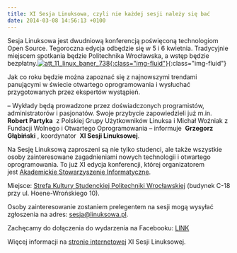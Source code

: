 ```yaml
---
title: XI Sesja Linuksowa, czyli nie każdej sesji należy się bać
date: 2014-03-08 14:56:13 +0100
---
```

Sesja Linuksowa jest dwudniową konferencją poświęconą technologiom Open Source. Tegoroczna edycja odbędzie się w 5 i 6 kwietnia. Tradycyjnie miejscem spotkania będzie Politechnika Wrocławska, a wstęp będzie bezpłatny.[![att_11_linux_baner_738](http://www.asi.pwr.wroc.pl/wp-content/uploads/2014/03/att_11_linux_baner_738-300x64.png){:class="img-fluid"}](http://www.asi.pwr.wroc.pl/wp-content/uploads/2014/03/att_11_linux_baner_738.png){:class="img-fluid"}

Jak co roku będzie można zapoznać się z najnowszymi trendami panującymi w świecie otwartego oprogramowania i wysłuchać przygotowanych przez ekspertów wystąpień.

– Wykłady będą prowadzone przez doświadczonych programistów, administratorów i pasjonatów. Swoje przybycie zapowiedzieli już m.in.&nbsp; **Robert Partyka** &nbsp;z Polskiej Grupy Użytkowników Linuksa i Michał Woźniak z Fundacji Wolnego i Otwartego Oprogramowania – informuje&nbsp; **Grzegorz Głąbiński** , koordynator&nbsp; **XI Sesji Linuksowej**.

Na Sesję Linuksową zaproszeni są nie tylko studenci, ale także wszystkie osoby zainteresowane zagadnieniami nowych technologii i otwartego oprogramowania. To już XI edycja konferencji, której organizatorem jest&nbsp;[Akademickie Stowarzyszenie Informatyczne](http://www.asi.pwr.wroc.pl/sesja-linuksowa/).

Miejsce:&nbsp;[Strefa Kultury Studenckiej Politechniki Wrocławskiej](http://sks.pwr.wroc.pl/)&nbsp;(budynek C-18 przy ul. Hoene-Wrońskiego 10).

Osoby zainteresowanie zostaniem prelegentem na sesji mogą wysyłać zgłoszenia na adres:&nbsp;[sesja@linuksowa.pl](mailto:sesja@linuksowa.pl).

Zachęcamy do dołączenia do wydarzenia na Facebooku: [LINK](https://www.facebook.com/events/1433436880233371/)

Więcej informacji na&nbsp;[stronie internetowej](http://11.sesja.linuksowa.pl/)&nbsp;XI Sesji Linuksowej.

